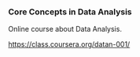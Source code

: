 ### Core Concepts in Data Analysis

Online  course about Data Analysis.

https://class.coursera.org/datan-001/
